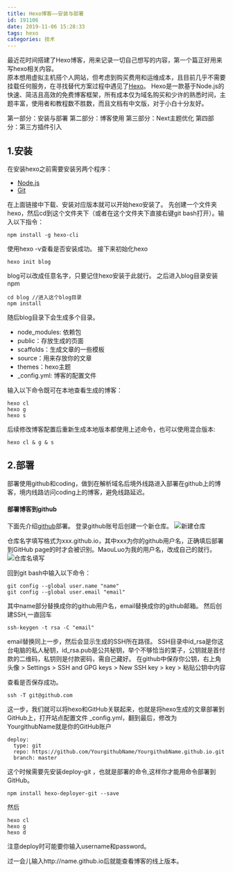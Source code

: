 ```yaml
---
title: Hexo博客——安装与部署
id: 191106
date: 2019-11-06 15:28:33
tags: hexo
categories: 技术
---
```


最近花时间搭建了Hexo博客，用来记录一切自己想写的内容，第一个篇正好用来写hexo相关内容。  
原本想用虚拟主机搭个人网站，但考虑到购买费用和运维成本，且目前几乎不需要挂载任何服务，在寻找替代方案过程中遇见了[Hexo](https://hexo.io/zh-cn/)。
Hexo是一款基于Node.js的快速、简洁且高效的免费博客框架，所有成本仅为域名购买和少许的熟悉时间，主题丰富，使用者和教程数不胜数，而且文档有中文版，对于小白十分友好。
<!--more-->  

第一部分：安装与部署
第二部分：博客使用
第三部分：Next主题优化
第四部分：第三方插件引入

## 1.安装
在安装hexo之前需要安装另两个程序：
- [Node.js](https://nodejs.org/en/)
- [Git](https://git-scm.com/)  

在上面链接中下载、安装对应版本就可以开始hexo安装了。
先创建一个文件夹hexo，然后cd到这个文件夹下（或者在这个文件夹下直接右键git bash打开）。输入以下指令：
```
npm install -g hexo-cli  
```

使用hexo -v查看是否安装成功。
接下来初始化hexo
```
hexo init blog
```

blog可以改成任意名字，只要记住hexo安装于此就行。
之后进入blog目录安装npm
```
cd blog //进入这个blog目录
npm install
```
随后blog目录下会生成多个目录。

- node_modules: 依赖包
- public：存放生成的页面
- scaffolds：生成文章的一些模板
- source：用来存放你的文章
- themes：hexo主题
- _config.yml: 博客的配置文件

输入以下命令既可在本地查看生成的博客：
```
hexo cl 
hexo g
hexo s
```
后续修改博客配置后重新生成本地版本都使用上述命令，也可以使用混合版本:
```
hexo cl & g & s 
```

## 2.部署

部署使用github和coding，做到在解析域名后境外线路进入部署在github上的博客，境内线路访问coding上的博客，避免线路延迟。

#### 部署博客到github
下面先介绍[github](https://github.com/login)部署。
登录github账号后创建一个新仓库。
![新建仓库](https://i.loli.net/2019/11/06/GNQsfHiWZbjAezn.png)

仓库名字填写格式为xxx.github.io，其中xxx为你的github用户名，正确填后部署到GitHub page的时才会被识别。MaouLuo为我的用户名，改成自己的就行。
![仓库名填写](https://i.loli.net/2019/11/06/fsFRN3zJq8uDSMH.png)

回到git bash中输入以下命令：
```
git config --global user.name "name"
git config --global user.email "email"
```

其中name部分替换成你的github用户名，email替换成你的github邮箱。
然后创建SSH,一直回车
```
ssh-keygen -t rsa -C "email"
```
email替换同上一步，然后会显示生成的SSH所在路径。
SSH目录中id_rsa是你这台电脑的私人秘钥，id_rsa.pub是公共秘钥，举个不够恰当的栗子，公钥就是首付款的二维码，私钥则是付款密码，需自己藏好。
在github中保存你公钥，右上角头像 > Settings > SSH and GPG keys > New SSH key > key > 粘贴公钥中内容

查看是否保存成功。
```
ssh -T git@github.com 
```

这一步，我们就可以将hexo和GitHub关联起来，也就是将hexo生成的文章部署到GitHub上，打开站点配置文件 _config.yml，翻到最后，修改为
YourgithubName就是你的GitHub账户
```
deploy:
  type: git
  repo: https://github.com/YourgithubName/YourgithubName.github.io.git
  branch: master
```

这个时候需要先安装deploy-git ，也就是部署的命令,这样你才能用命令部署到GitHub。
```
npm install hexo-deployer-git --save
```

然后
```
hexo cl
hexo g
hexo d
```

注意deploy时可能要你输入username和password。

过一会儿输入http://name.github.io后就能查看博客的线上版本。
